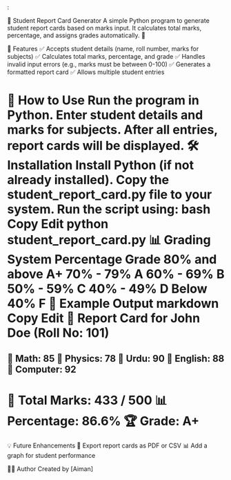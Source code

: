:

📘 Student Report Card Generator
A simple Python program to generate student report cards based on marks input. It calculates total marks, percentage, and assigns grades automatically. 🚀

📌 Features
✅ Accepts student details (name, roll number, marks for subjects)
✅ Calculates total marks, percentage, and grade
✅ Handles invalid input errors (e.g., marks must be between 0-100)
✅ Generates a formatted report card
✅ Allows multiple student entries

📂 How to Use
Run the program in Python.
Enter student details and marks for subjects.
After all entries, report cards will be displayed.
🛠 Installation
Install Python (if not already installed).
Copy the student_report_card.py file to your system.
Run the script using:
bash
Copy
Edit
python student_report_card.py
📊 Grading System
Percentage	Grade
80% and above	A+
70% - 79%	A
60% - 69%	B
50% - 59%	C
40% - 49%	D
Below 40%	F
📝 Example Output
markdown
Copy
Edit
📜 Report Card for John Doe (Roll No: 101)
========================================
📌 Math: 85
📌 Physics: 78
📌 Urdu: 90
📌 English: 88
📌 Computer: 92
----------------------------------------
🎯 Total Marks: 433 / 500
📊 Percentage: 86.6%
🏆 Grade: A+
========================================
💡 Future Enhancements
🚀 Export report cards as PDF or CSV
📊 Add a graph for student performance

👨‍💻 Author
Created by [Aiman]


